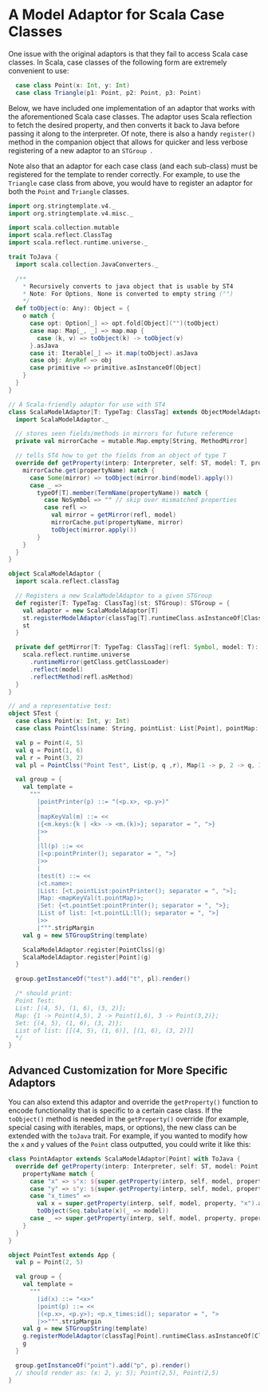 # A Model Adaptor for Scala Case Classes

One issue with the original adaptors is that they fail to access Scala case classes. In Scala, case classes of the following form are extremely convenient to use: 

```scala
  case class Point(x: Int, y: Int)
  case class Triangle(p1: Point, p2: Point, p3: Point)
```

Below, we have included one implementation of an adaptor that works with the aforementioned Scala case classes. The adaptor uses Scala reflection to fetch the desired property, and then converts it back to Java before passing it along to the interpreter. Of note, there is also a handy `register()` method in the companion object that allows for quicker and less verbose registering of a new adaptor to an `STGroup `. 

Note also that an adaptor for each case class (and each sub-class) must be registered for the template to render correctly. For example, to use the `Triangle` case class from above, you would have to register an adaptor for both the `Point` and `Triangle` classes.
```scala
import org.stringtemplate.v4._
import org.stringtemplate.v4.misc._

import scala.collection.mutable
import scala.reflect.ClassTag
import scala.reflect.runtime.universe._

trait ToJava {
  import scala.collection.JavaConverters._

  /**
    * Recursively converts to java object that is usable by ST4
    * Note: For Options, None is converted to empty string ("")
    */
  def toObject(o: Any): Object = {
    o match {
      case opt: Option[_] => opt.fold[Object]("")(toObject)
      case map: Map[_, _] => map.map {
        case (k, v) => toObject(k) -> toObject(v)
      }.asJava
      case it: Iterable[_] => it.map(toObject).asJava
      case obj: AnyRef => obj
      case primitive => primitive.asInstanceOf[Object]
    }
  }
}

// A Scala-friendly adaptor for use with ST4
class ScalaModelAdaptor[T: TypeTag: ClassTag] extends ObjectModelAdaptor[T] with ToJava {
  import ScalaModelAdaptor._

  // stores seen fields/methods in mirrors for future reference
  private val mirrorCache = mutable.Map.empty[String, MethodMirror]

  // tells ST4 how to get the fields from an object of type T
  override def getProperty(interp: Interpreter, self: ST, model: T, property: Any, propertyName: String): Object = {
    mirrorCache.get(propertyName) match {
      case Some(mirror) => toObject(mirror.bind(model).apply())
      case _ =>
        typeOf[T].member(TermName(propertyName)) match {
          case NoSymbol => "" // skip over mismatched properties
          case refl =>
            val mirror = getMirror(refl, model)
            mirrorCache.put(propertyName, mirror)
            toObject(mirror.apply())
        }
    }
  }
}

object ScalaModelAdaptor {
  import scala.reflect.classTag

  // Registers a new ScalaModelAdaptor to a given STGroup
  def register[T: TypeTag: ClassTag](st: STGroup): STGroup = {
    val adaptor = new ScalaModelAdaptor[T]
    st.registerModelAdaptor(classTag[T].runtimeClass.asInstanceOf[Class[T]], adaptor)
    st
  }

  private def getMirror[T: TypeTag: ClassTag](refl: Symbol, model: T): MethodMirror = {
    scala.reflect.runtime.universe
      .runtimeMirror(getClass.getClassLoader)
      .reflect(model)
      .reflectMethod(refl.asMethod)
  }
}

// and a representative test:
object STest {  
  case class Point(x: Int, y: Int)
  case class PointClss(name: String, pointList: List[Point], pointMap: Map[Int, Point], pointSet: Set[Point], pointLL: List[List[Point]])

  val p = Point(4, 5)
  val q = Point(1, 6)
  val r = Point(3, 2)
  val pl = PointClss("Point Test", List(p, q ,r), Map(1 -> p, 2 -> q, 3 -> r), Set(p, q, r), List(List(p, q), List(q, r)))

  val group = {
    val template =
      """
        |pointPrinter(p) ::= "(<p.x>, <p.y>)"
        |
        |mapKeyVal(m) ::= <<
        |{<m.keys:{k | <k> -> <m.(k)>}; separator = ", ">}
        |>>
        |
        |ll(p) ::= <<
        |[<p:pointPrinter(); separator = ", ">]
        |>>
        |
        |test(t) ::= <<
        |<t.name>: 
        |List: [<t.pointList:pointPrinter(); separator = ", ">];
        |Map: <mapKeyVal(t.pointMap)>;
        |Set: {<t.pointSet:pointPrinter(); separator = ", ">};
        |List of list: [<t.pointLL:ll(); separator = ", ">]
        |>>
        |""".stripMargin
    val g = new STGroupString(template)

    ScalaModelAdaptor.register[PointClss](g)
    ScalaModelAdaptor.register[Point](g)
  }

  group.getInstanceOf("test").add("t", pl).render()

  /* should print: 
  Point Test:
  List: [(4, 5), (1, 6), (3, 2)];
  Map: {1 -> Point(4,5), 2 -> Point(1,6), 3 -> Point(3,2)};
  Set: {(4, 5), (1, 6), (3, 2)};
  List of list: [[(4, 5), (1, 6)], [(1, 6), (3, 2)]]
  */
}
```

## Advanced Customization for More Specific Adaptors

You can also extend this adaptor and override the `getProperty()` function to encode functionality that is specific to a certain case class. If the `toObject()` method is needed in the `getProperty()` override (for example, special casing with iterables, maps, or options), the new class can be extended with the `toJava` trait. For example, if you wanted to modify how the `x` and `y` values of the `Point` class outputted, you could write it like this: 

```scala
class PointAdaptor extends ScalaModelAdaptor[Point] with ToJava {
  override def getProperty(interp: Interpreter, self: ST, model: Point, property: Any, propertyName: String): Object = {
    propertyName match {
      case "x" => s"x: ${super.getProperty(interp, self, model, property, propertyName)}"
      case "y" => s"y: ${super.getProperty(interp, self, model, property, propertyName)}"
      case "x_times" =>
        val x = super.getProperty(interp, self, model, property, "x").asInstanceOf[Int]
        toObject(Seq.tabulate(x)(_ => model))
      case _ => super.getProperty(interp, self, model, property, propertyName)
    }
  }
}

object PointTest extends App {
  val p = Point(2, 5)

  val group = {
    val template =
      """
        |id(x) ::= "<x>"
        |point(p) ::= <<
        |(<p.x>, <p.y>); <p.x_times:id(); separator = ", ">
        |>>""".stripMargin
    val g = new STGroupString(template)
    g.registerModelAdaptor(classTag[Point].runtimeClass.asInstanceOf[Class[Point]], new PointAdaptor)
    g
  }

  group.getInstanceOf("point").add("p", p).render()
  // should render as: (x: 2, y: 5); Point(2,5), Point(2,5)
}
```
